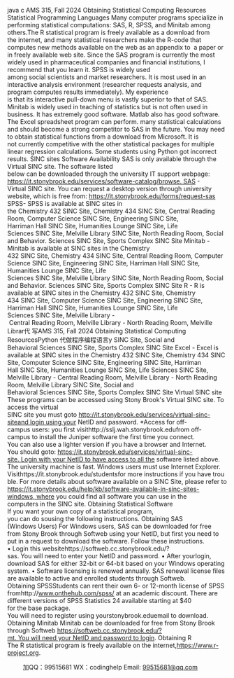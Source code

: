 java c
AMS 315, Fall 2024
Obtaining Statistical Computing Resources
Statistical Programming Languages
Many computer programs specialize in performing statistical computations: SAS, R, SPSS, and Minitab among others.The R statistical program is freely available as a download from the internet, and many statistical researchers make the R-code that computes new methods available on the web as an appendix to  a paper or in freely available web site.
Since the SAS program is currently the most widely used in pharmaceutical companies and financial institutions, I recommend that you learn it. SPSS is widely used among social scientists and market researchers. It is most used in an interactive analysis environment (researcher requests analysis, and program computes results immediately). My experience is that its interactive pull-down menu is vastly superior to that of SAS.
Minitab is widely used in teaching of statistics but is not often used in business. It has extremely good software. Matlab also has good software. The Excel spreadsheet program can perform. many statistical calculations and should become a strong competitor to SAS in the future. You may need to obtain statistical functions from a download from Microsoft. It is not currently competitive with the other statistical packages for multiple linear regression calculations. Some students using Python got incorrect results.
SINC sites Software Availability
SAS is only available through the Virtual SINC site. The software listed below can be downloaded through the university IT support webpage:
https://it.stonybrook.edu/services/software-catalog/browse. SAS - Virtual SINC site.
You can request a desktop version through university website, which is free from:
https://it.stonybrook.edu/forms/request-sas
SPSS- SPSS is available at SINC sites in the Chemistry 432 SINC Site, Chemistry 434 SINC Site, Central Reading Room, Computer Science SINC Site, Engineering SINC Site, Harriman Hall SINC Site, Humanities Lounge SINC Site, Life Sciences SINC Site, Melville Library SINC Site, North Reading Room, Social and Behavior. Sciences SINC Site, Sports Complex SINC Site Minitab - Minitab is available at SINC sites in the Chemistry 432 SINC Site, Chemistry 434 SINC Site, Central Reading Room, Computer Science SINC Site, Engineering SINC Site, Harriman Hall SINC Site, Humanities Lounge SINC Site, Life Sciences SINC Site, Melville Library SINC Site, North Reading Room, Social and Behavior. Sciences SINC Site, Sports Complex SINC Site
R - R is available at SINC sites in the Chemistry 432 SINC Site, Chemistry 434 SINC Site, Computer Science SINC Site, Engineering SINC Site, Harriman Hall SINC Site, Humanities Lounge SINC Site, Life Sciences SINC Site, Melville Library - Central Reading Room, Melville Library - North Reading Room, Melville Librar代 写AMS 315, Fall 2024 Obtaining Statistical Computing ResourcesPython
代做程序编程语言y SINC Site, Social and Behavioral Sciences SINC Site, Sports Complex SINC Site
Excel - Excel is available at SINC sites in the Chemistry 432 SINC Site, Chemistry 434 SINC Site, Computer Science SINC Site, Engineering SINC Site, Harriman Hall SINC Site, Humanities Lounge SINC Site, Life Sciences SINC Site, Melville Library - Central Reading Room, Melville Library - North Reading Room, Melville Library SINC Site, Social and Behavioral Sciences SINC Site, Sports Complex SINC Site
Virtual SINC site
These programs can be accessed using Stony Brook's Virtual SINC site. To access the virtual
SINC site you must goto http://it.stonybrook.edu/services/virtual-sinc-siteand login using your NetID and password.
*Access for off-campus users: you first visithttp://sslj.wah.stonybrook.edufrom off-campus to install the Juniper software the first time you connect.
You can also use a lighter version if you have a browser and Internet. You should goto:
https://it.stonybrook.edu/services/virtual-sinc-site. Login with your NetID to have access to all the software listed above. The university machine is fast.
Windows users must use Internet Explorer.
Visithttps://it.stonybrook.edu/studentsfor more instructions if you have trouble. For more details about software available on a SINC Site, please refer to
https://it.stonybrook.edu/help/kb/software-available-in-sinc-sites-windows, where you could find all software you can use in the computers in the SINC site.
Obtaining Statistical Software
If you want your own copy of a statistical program, you can do sousing the following instructions.
Obtaining SAS (Windows Users)
For Windows users, SAS can be downloaded for free from Stony Brook through Softweb using your NetID, but first you need to put in a request to download the software. Follow these instructions.
• Login this websitehttps://softweb.cc.stonybrook.edu/?sas. You will need to enter your NetID and password.
• After yourlogin, download SAS for either 32-bit or 64-bit based on your Windows operating system.
• Software licensing is renewed annually. SAS renewal license files are available to active and enrolled students through Softweb.
Obtaining SPSSStudents can rent their own 6- or 12-month license of SPSS fromhttp://www.onthehub.com/spss/
at an academic discount. There are different versions of SPSS Statistics 24 available starting at $40 for the base package. You will need to register using yourstonybrook.eduemail to download.
Obtaining Minitab
Minitab can be downloaded for free from Stony Brook through Softweb
https://softweb.cc.stonybrook.edu/?mt. You will need your NetID and password to login.
Obtaining R
The R statistical program is freely available on the internet,https://www.r-project.org.





         
加QQ：99515681  WX：codinghelp  Email: 99515681@qq.com
